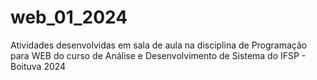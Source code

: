 # web_01_2024
Atividades desenvolvidas em sala de aula na disciplina de Programação para WEB do curso de Análise e Desenvolvimento de Sistema do IFSP - Boituva 2024
